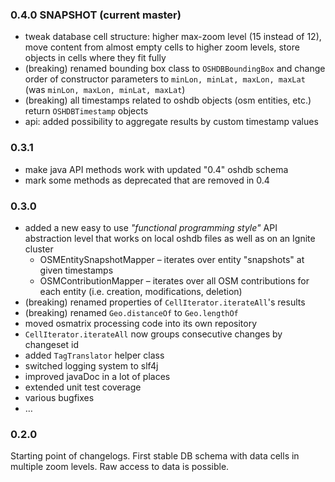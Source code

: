 ### 0.4.0 SNAPSHOT (current master)

* tweak database cell structure: higher max-zoom level (15 instead of 12), move content from almost empty cells to higher zoom levels, store objects in cells where they fit fully
* (breaking) renamed bounding box class to `OSHDBBoundingBox` and change order of constructor parameters to `minLon, minLat, maxLon, maxLat` (was `minLon, maxLon, minLat, maxLat`)
* (breaking) all timestamps related to oshdb objects (osm entities, etc.) return `OSHDBTimestamp` objects
* api: added possibility to aggregate results by custom timestamp values

### 0.3.1

* make java API methods work with updated "0.4" oshdb schema
* mark some methods as deprecated that are removed in 0.4

### 0.3.0

* added a new easy to use _"functional programming style"_ API abstraction level that works on local oshdb files as well as on an Ignite cluster
	* OSMEntitySnapshotMapper – iterates over entity "snapshots" at given timestamps
	* OSMContributionMapper – iterates over all OSM contributions for each entity (i.e. creation, modifications, deletion)
* (breaking) renamed properties of `CellIterator.iterateAll`'s results
* (breaking) renamed `Geo.distanceOf` to `Geo.lengthOf`
* moved osmatrix processing code into its own repository
* `CellIterator.iterateAll` now groups consecutive changes by changeset id
* added `TagTranslator` helper class
* switched logging system to slf4j
* improved javaDoc in a lot of places
* extended unit test coverage
* various bugfixes
* …

### 0.2.0

Starting point of changelogs.
First stable DB schema with data cells in multiple zoom levels.
Raw access to data is possible.

